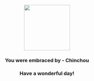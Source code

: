 <p align="center">
    <img src="https://raw.githubusercontent.com/PokeAPI/sprites/master/sprites/pokemon/170.png" width="150" height="150">
</p>
<h3 align="center">You were embraced by - <b>Chinchou</b></h3>
<h3 align="center">Have a wonderful day!</h3>
